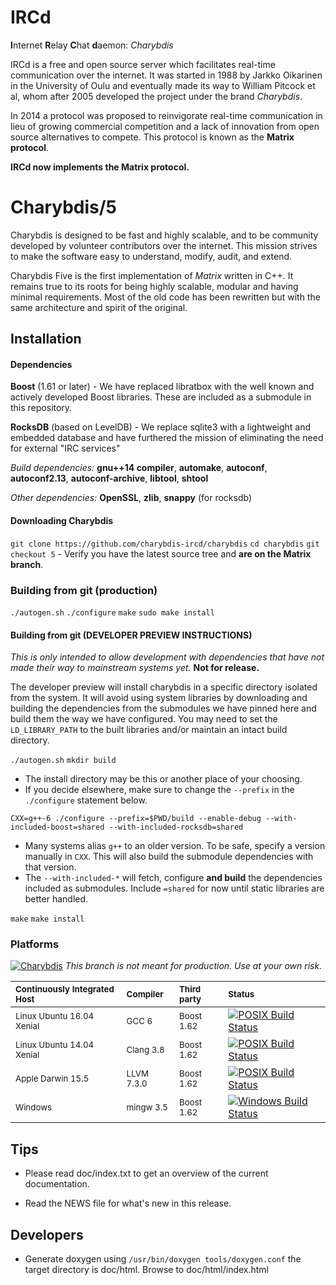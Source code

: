 # IRCd

**I**nternet **R**elay **C**hat **d**aemon: *Charybdis*

IRCd is a free and open source server which facilitates real-time communication over the
internet. It was started in 1988 by Jarkko Oikarinen in the University of Oulu and eventually
made its way to William Pitcock et al, whom after 2005 developed the project under the brand
*Charybdis*.

In 2014 a protocol was proposed to reinvigorate real-time communication in lieu of growing
commercial competition and a lack of innovation from open source alternatives to
compete. This protocol is known as the **Matrix protocol**.

**IRCd now implements the Matrix protocol.**


# Charybdis/5

Charybdis is designed to be fast and highly scalable, and to be community
developed by volunteer contributors over the internet. This mission strives to
make the software easy to understand, modify, audit, and extend.

Charybdis Five is the first implementation of *Matrix* written in C++. It remains
true to its roots for being highly scalable, modular and having minimal requirements.
Most of the old code has been rewritten but with the same architecture and spirit of
the original.


## Installation


#### Dependencies

**Boost** (1.61 or later) - We have replaced libratbox with the well known and actively
developed Boost libraries. These are included as a submodule in this repository.

**RocksDB** (based on LevelDB) - We replace sqlite3 with a lightweight and embedded database
and have furthered the mission of eliminating the need for external "IRC services"

*Build dependencies:* **gnu++14 compiler**, **automake**, **autoconf**, **autoconf2.13**,
**autoconf-archive**, **libtool**, **shtool**

*Other dependencies:* **OpenSSL**, **zlib**, **snappy** (for rocksdb)


#### Downloading Charybdis

`git clone https://github.com/charybdis-ircd/charybdis`
`cd charybdis`
`git checkout 5`
	- Verify you have the latest source tree and **are on the Matrix branch**.


### Building from git (production)

`./autogen.sh`
`./configure`
`make`
`sudo make install`


#### Building from git (DEVELOPER PREVIEW INSTRUCTIONS)

*This is only intended to allow development with dependencies that have not made
their way to mainstream systems yet.* **Not for release.**

The developer preview will install charybdis in a specific directory isolated from the
system. It will avoid using system libraries by downloading and building the dependencies
from the submodules we have pinned here and build them the way we have configured. You may
need to set the `LD_LIBRARY_PATH` to the built libraries and/or maintain an intact build
directory.

`./autogen.sh`
`mkdir build`
- The install directory may be this or another place of your choosing.
- If you decide elsewhere, make sure to change the `--prefix` in the `./configure`
statement below.

`CXX=g++-6 ./configure --prefix=$PWD/build --enable-debug --with-included-boost=shared --with-included-rocksdb=shared`
- Many systems alias `g++` to an older version. To be safe, specify a version manually
in `CXX`. This will also build the submodule dependencies with that version.
- The `--with-included-*` will fetch, configure **and build** the dependencies included
as submodules. Include `=shared` for now until static libraries are better handled.

`make`
`make install`


### Platforms

[![Charybdis](http://img.shields.io/SemVer/v5.0.0-dev.png)](https://github.com/charybdis-ircd/charybdis/tree/master)
*This branch is not meant for production. Use at your own risk.*

| <sub> Continuously Integrated Host </sub>   | <sub> Compiler </sub>    | <sub> Third party </sub> | <sub> Status </sub> |
|:------------------------------------------- |:------------------------ |:------------------------ |:------------------- |
| <sub> Linux Ubuntu 16.04 Xenial </sub>      | <sub> GCC 6       </sub> | <sub> Boost 1.62 </sub>  | [![POSIX Build Status](https://travis-ci.org/charybdis-ircd/charybdis.svg?branch=master)](https://travis-ci.org/charybdis-ircd/charybdis) |
| <sub> Linux Ubuntu 14.04 Xenial </sub>      | <sub> Clang 3.8   </sub> | <sub> Boost 1.62 </sub>  | [![POSIX Build Status](https://travis-ci.org/charybdis-ircd/charybdis.svg?branch=master)](https://travis-ci.org/charybdis-ircd/charybdis) |
| <sub> Apple Darwin 15.5 </sub>              | <sub> LLVM 7.3.0  </sub> | <sub> Boost 1.62 </sub>  | [![POSIX Build Status](https://travis-ci.org/charybdis-ircd/charybdis.svg?branch=master)](https://travis-ci.org/charybdis-ircd/charybdis) |
| <sub> Windows </sub>                        | <sub> mingw 3.5   </sub> | <sub> Boost 1.62 </sub>  | [![Windows Build Status](https://ci.appveyor.com/api/projects/status/is0obsml8xyq2qk7/branch/master?svg=true)](https://ci.appveyor.com/project/kaniini/charybdis/branch/master) |

## Tips

 * Please read doc/index.txt to get an overview of the current documentation.

 * Read the NEWS file for what's new in this release.

## Developers

 * Generate doxygen using `/usr/bin/doxygen tools/doxygen.conf` the target
 directory is doc/html. Browse to doc/html/index.html
